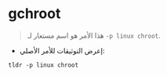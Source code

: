 # gchroot

> هذا الأمر هو اسم مستعار لـ `-p linux chroot`.

- إعرض التوثيقات للأمر الأصلي:

`tldr -p linux chroot`
